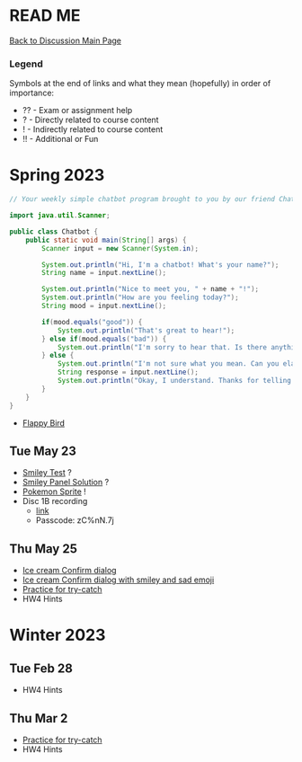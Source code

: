 # READ ME

[Back to Discussion Main Page](https://github.com/TejasViswa/PIC20A_Disc)
### Legend
Symbols at the end of links and what they mean (hopefully) in order of importance:
- ?? - Exam or assignment help
- ? - Directly related to course content
- ! - Indirectly related to course content
- !! - Additional or Fun

# Spring 2023
```java
// Your weekly simple chatbot program brought to you by our friend ChatGPT

import java.util.Scanner;

public class Chatbot {
    public static void main(String[] args) {
        Scanner input = new Scanner(System.in);

        System.out.println("Hi, I'm a chatbot! What's your name?");
        String name = input.nextLine();

        System.out.println("Nice to meet you, " + name + "!");
        System.out.println("How are you feeling today?");
        String mood = input.nextLine();

        if(mood.equals("good")) {
            System.out.println("That's great to hear!");
        } else if(mood.equals("bad")) {
            System.out.println("I'm sorry to hear that. Is there anything I can do to help?");
        } else {
            System.out.println("I'm not sure what you mean. Can you elaborate?");
            String response = input.nextLine();
            System.out.println("Okay, I understand. Thanks for telling me!");
        }
    }
}
```

- [Flappy Bird](https://github.com/TejasViswa/PIC20A_Disc/tree/main/FlappyBird)

## Tue May 23
- [Smiley Test](SmileyTest.java) ?
- [Smiley Panel Solution](https://github.com/TejasViswa/PIC20A_Disc/blob/main/Week_7/TestGUI.java) ?
- [Pokemon Sprite](PokeSprite.java) !
- Disc 1B recording
    - [link](https://ucla.zoom.us/rec/share/D3NImZqu0WirUCQfUaEYH0aNS6ftmvUQ-KXe8tbN3CDKrzY0FTKFgUcQHZq5VrtL.dBPYLjY8EJM2vmNl)
    - Passcode: zC%nN.7j

## Thu May 25
- [Ice cream Confirm dialog](MyGUI.java)
- [Ice cream Confirm dialog with smiley and sad emoji](MyGUITest.java)
- [Practice for try-catch](https://www.geeksforgeeks.org/output-java-programs-set-41-try-catch/?ref=rp)
- HW4 Hints

# Winter 2023
## Tue Feb 28
- HW4 Hints

## Thu Mar 2
- [Practice for try-catch](https://www.geeksforgeeks.org/output-java-programs-set-41-try-catch/?ref=rp)
- HW4 Hints
